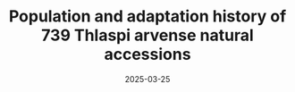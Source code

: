 ---
title: "Population and adaptation history of 739 Thlaspi arvense natural accessions"
collection: publications
category: manuscripts
permalink: /publication/2025-03-25-thlaspi-arvense-adaptation-history
excerpt: 'Preprint describing the genomic and phenotypic analysis of 739 pennycress accessions to guide climate-resilient domestication efforts.'
date: 2025-03-25
venue: 'bioRxiv'
slidesurl: ''
paperurl: 'https://www.biorxiv.org/content/10.1101/2025.03.21.644658v1'
bibtexurl: ''
citation: 'Wu, X., Epstein, R., Esfahanian, M., Gautam, B., Griffiths, M., Perez, J., … Lane, M., et al. (2025). “Population and adaptation history of 739 Thlaspi arvense natural accessions.” <i>bioRxiv</i>. https://doi.org/10.1101/2025.03.21.644658'
---